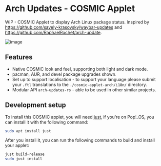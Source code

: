 # Arch Updates - COSMIC Applet

WIP - COSMIC Applet to display Arch Linux package status.
Inspired by https://github.com/savely-krasovsky/waybar-updates and https://github.com/RaphaelRochet/arch-update.

![image](https://github.com/user-attachments/assets/61d0e2af-4036-4dd9-948c-55833f0f8230)

## Features
 - Native COSMIC look and feel, supporting both light and dark mode.
 - pacman, AUR, and devel package upgrades shown.
 - Set up to support localisation - to support your language please submit your `.ftl` translations to the `./cosmic-applet-arch/i18n/` directory.
 - Modular API `arch-updates-rs` - able to be used in other similar projects.

## Development setup

To install this COSMIC applet, you will need [just](https://github.com/casey/just), if you're on Pop!\_OS, you can install it with the following command:

```sh
sudo apt install just
```

After you install it, you can run the following commands to build and install your applet:

```sh
just build-release
sudo just install
```
